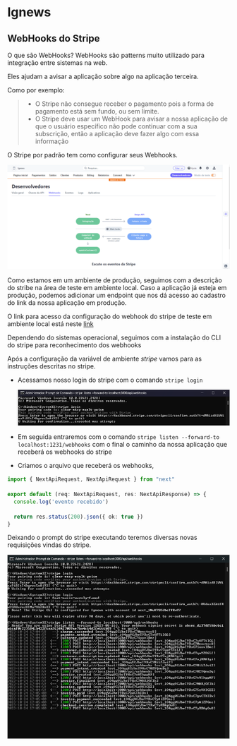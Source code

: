 # Ignews

## WebHooks do Stripe
  O que são WebHooks? WebHooks são patterns muito utilizado para integração entre sistemas na web.

Eles ajudam a avisar a aplicação sobre algo na aplicação terceira.

Como por exemplo:
  > - O Stripe não consegue receber o pagamento pois a forma de pagamento está sem fundo, ou sem limite.
  > - O Stripe deve usar um WebHook para avisar a nossa aplicação de que o usuário específico não pode continuar com a sua subscrição, então a aplicação deve fazer algo com essa informação

O Stripe por padrão tem como configurar seus Webhooks.

![Imagem do dashboard do Stripe da página de configuração dos Webhooks](./imgs/image.png)

Como estamos em um ambiente de produção, seguimos com a descrição do stribe na área de teste em ambiente local. Caso a aplicação já esteja em produção, podemos adicionar um endpoint que nos dá acesso ao cadastro do link da nossa aplicação em produção.

O link para acesso da configuração do webhook do stripe de teste em ambiente local está neste [link](https://dashboard.stripe.com/test/webhooks/create?endpoint_location=local)

Dependendo do sistemas operacional, seguimos com a instalação do CLI do stripe para reconhecimento dos webhooks

Após a configuração da variável de ambiente _stripe_ vamos para as instruções descritas no stripe.

- Acessamos nosso login do stripe com o comando ```stripe login```

  ![Comandos do stripe](./imgs/image2.png)

- Em seguida entraremos com o comando ```stripe listen --forward-to localhost:1231/webhooks``` com o final o caminho da nossa aplicação que receberá os webhooks do stripe

- Criamos o arquivo que receberá os webhooks, 
```typescript
import { NextApiRequest, NextApiRequest } from "next"

export default (req: NextApiRequest, res: NextApiResponse) => {
  console.log('evento recebido')

  return res.status(200).json({ ok: true })
}
```

Deixando o prompt do stripe executando teremos diversas novas requisições vindas do stripe.

![Webhooks sendo enviados](./imgs/image3.png)